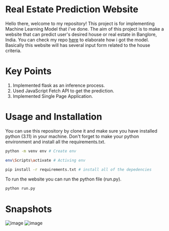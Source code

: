 # Real Estate Prediction Website
Hello there, welcome to my repository! This project is for implementing Machine Learning Model that i've done. The aim of this project is to make a website that can predict user's desired house or real estate in Banglore, India. You can check my repo [here](https://github.com/ismarapw/hindi-house-prediction) to elaborate how i got the model. Basically this website will has several input form related to the house criteria. 

# Key Points
1. Implemented flask as an inference process.
2. Used JavaScript Fetch API to get the prediction.
3. Implemented Single Page Application.

# Usage and Installation
You can use this repository by clone it and make sure you have installed python (3.11) in your machine. Don't forget to make your python environment and install all the requirements.txt.
```bash
python -m venv env # Create env

env\Scripts\activate # Activing env

pip install -r requirements.txt # install all of the depedencies
```

To run the website you can run the python file (run.py).
```bash
python run.py
```

# Snapshots
![image](https://github.com/ismarapw/real-estate-web/assets/76652264/b38a81d7-c8f8-4af0-92fd-65351a609add)
![image](https://github.com/ismarapw/real-estate-web/assets/76652264/4df69621-9d71-49bb-8fbf-1d60901889ce)




